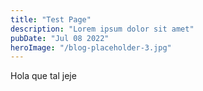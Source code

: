 ```yaml
---
title: "Test Page"
description: "Lorem ipsum dolor sit amet"
pubDate: "Jul 08 2022"
heroImage: "/blog-placeholder-3.jpg"
---
```


Hola que tal jeje
